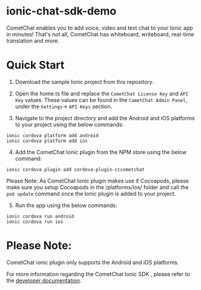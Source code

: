 
# ionic-chat-sdk-demo
CometChat enables you to add voice, video and text chat to your Ionic app in minutes! That's not all, CometChat has whiteboard, writeboard, real-time translation and more.

# Quick Start

1. Download the sample Ionic project from this repository.
2. Open the home.ts file and replace the `CometChat License Key` and `API Key` values. These values can be found in the `CometChat Admin Panel`, under the `Settings`-> `API Keys` section.

3. Navigate to the project directory and add the Android and iOS platforms to your project using the below commands:

`ionic cordova platform add android`
<br/>
`ionic cordova platform add ios`

4. Add the CometChat Ionic plugin from the NPM store using the below command:

`ionic cordova plugin add cordova-plugin-cccometchat`

Please Note: As CometChat Ionic plugin makes use if Cocoapods, please make sure you setup Cocoapods in the /platforms/ios/ folder and call the `pod update` command once the Ionic plugin is added to your project.

5. Run the app using the below commands:

`ionic cordova run android`
<br/>
`ionic cordova run ios`

# Please Note:

CometChat ionic plugin only supports the Android and iOS platforms.


For more information regarding the CometChat Ionic SDK , please refer to the [developer documentation](https://developer.cometchat.com/docs/cordova-quick-start).
